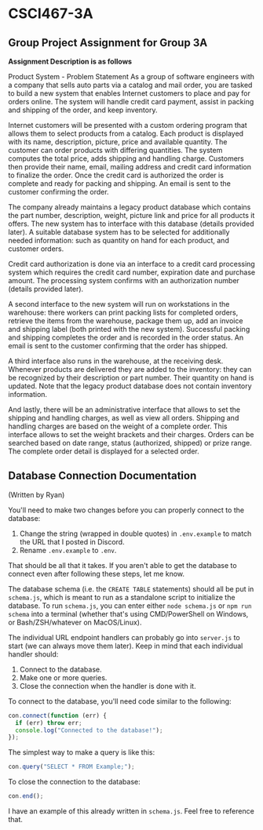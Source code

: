 # CSCI467-3A

## Group Project Assignment for Group 3A

**Assignment Description is as follows**

Product System - Problem Statement
As a group of software engineers with a company that sells auto parts via a catalog and mail order, you are tasked to build a new system that enables Internet customers to place and pay for orders online. The system will handle credit card payment, assist in packing and shipping of the order, and keep inventory.

Internet customers will be presented with a custom ordering program that allows them to select products from a catalog. Each product is displayed with its name, description, picture, price and available quantity. The customer can order products with differing quantities. The system computes the total price, adds shipping and handling charge. Customers then provide their name, email, mailing address and credit card information to finalize the order. Once the credit card is authorized the order is complete and ready for packing and shipping. An email is sent to the customer confirming the order.

The company already maintains a legacy product database which contains the part number, description, weight, picture link and price for all products it offers. The new system has to interface with this database (details provided later). A suitable database system has to be selected for additionally needed information: such as quantity on hand for each product, and customer orders.

Credit card authorization is done via an interface to a credit card processing system which requires the credit card number, expiration date and purchase amount. The processing system confirms with an authorization number (details provided later).

A second interface to the new system will run on workstations in the warehouse: there workers can print packing lists for completed orders, retrieve the items from the warehouse, package them up, add an invoice and shipping label (both printed with the new system). Successful packing and shipping completes the order and is recorded in the order status. An email is sent to the customer confirming that the order has shipped.

A third interface also runs in the warehouse, at the receiving desk. Whenever products are delivered they are added to the inventory: they can be recognized by their description or part number. Their quantity on hand is updated. Note that the legacy product database does not contain inventory information.

And lastly, there will be an administrative interface that allows to set the shipping and handling charges, as well as view all orders. Shipping and handling charges are based on the weight of a complete order. This interface allows to set the weight brackets and their charges. Orders can be searched based on date range, status (authorized, shipped) or prize range. The complete order detail is displayed for a selected order.

## Database Connection Documentation

(Written by Ryan)

You'll need to make two changes before you can properly connect to the database:

1. Change the string (wrapped in double quotes) in `.env.example` to match the URL that I posted in Discord.
2. Rename `.env.example` to `.env`.

That should be all that it takes. If you aren't able to get the database to connect even after following these steps, let me know.

The database schema (i.e. the `CREATE TABLE` statements) should all be put in `schema.js`, which is meant to run as a standalone script to initialize the database. To run `schema.js`, you can enter either `node schema.js` or `npm run schema` into a terminal (whether that's using CMD/PowerShell on Windows, or Bash/ZSH/whatever on MacOS/Linux).

The individual URL endpoint handlers can probably go into `server.js` to start (we can always move them later). Keep in mind that each individual handler should:

1. Connect to the database.
2. Make one or more queries.
3. Close the connection when the handler is done with it.

To connect to the database, you'll need code similar to the following:

```js
con.connect(function (err) {
  if (err) throw err;
  console.log("Connected to the database!");
});
```

The simplest way to make a query is like this:

```js
con.query("SELECT * FROM Example;");
```

To close the connection to the database:

```js
con.end();
```

I have an example of this already written in `schema.js`. Feel free to reference that.
